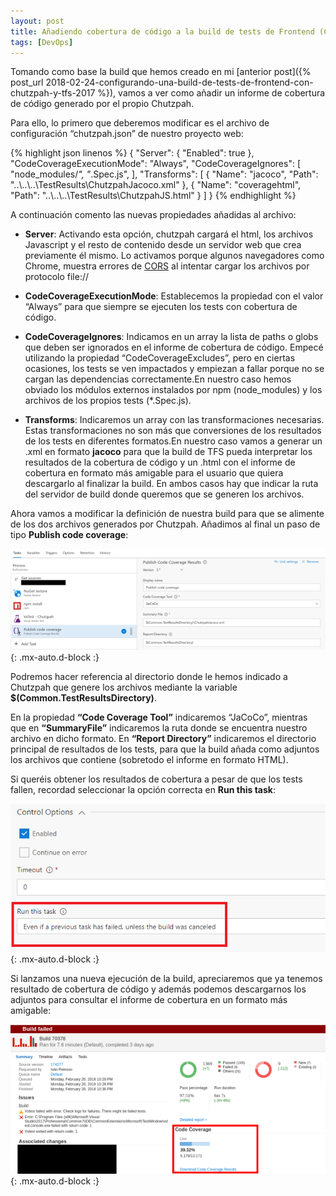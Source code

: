 ```yaml
---
layout: post
title: Añadiendo cobertura de código a la build de tests de Frontend (Chutzpah + TFS 2017)
tags: [DevOps]
---
```


Tomando como base la build que hemos creado en mi [anterior post]({% post_url 2018-02-24-configurando-una-build-de-tests-de-frontend-con-chutzpah-y-tfs-2017 %}), vamos a ver como añadir un informe de cobertura de código generado por el propio Chutzpah.

Para ello, lo primero que deberemos modificar es el archivo de configuración “chutzpah.json” de nuestro proyecto web:

{% highlight json linenos %}
{
  "Server": {
    "Enabled": true
  },
  "CodeCoverageExecutionMode": "Always",
  "CodeCoverageIgnores": [
    "node_modules/*",
    "*.Spec.js",
  ],
  "Transforms": [
    {
      "Name": "jacoco",
      "Path": "..\\..\\..\\TestResults\\ChutzpahJacoco.xml"
    },
    {
      "Name": "coveragehtml",
      "Path": "..\\..\\..\\TestResults\\ChutzpahJS.html"
    }
  ]
}
{% endhighlight %}

A continuación comento las nuevas propiedades añadidas al archivo:

- **Server**: Activando esta opción, chutzpah cargará el html, los archivos Javascript y el resto de contenido desde un servidor web que crea previamente él mismo. Lo activamos porque algunos navegadores como Chrome, muestra errores de [CORS](https://developer.mozilla.org/es/docs/Web/HTTP/Access_control_CORS) al intentar cargar los archivos por protocolo file://

- **CodeCoverageExecutionMode**: Establecemos la propiedad con el valor “Always” para que siempre se ejecuten los tests con cobertura de código.

- **CodeCoverageIgnores**: Indicamos en un array la lista de paths o globs que deben ser ignorados en el informe de cobertura de código. Empecé utilizando la propiedad “CodeCoverageExcludes”, pero en ciertas ocasiones, los tests se ven impactados y empiezan a fallar porque no se cargan las dependencias correctamente.En nuestro caso hemos obviado los módulos externos instalados por npm (node_modules) y los archivos de los propios tests (*.Spec.js).

- **Transforms**: Indicaremos un array con las transformaciones necesarias. Estas transformaciones no son más que conversiones de los resultados de los tests en diferentes formatos.En nuestro caso vamos a generar un .xml en formato **jacoco** para que la build de TFS pueda interpretar los resultados de la cobertura de código y un .html con el informe de cobertura en formato más amigable para el usuario que quiera descargarlo al finalizar la build. En ambos casos hay que indicar la ruta del servidor de build donde queremos que se generen los archivos.

Ahora vamos  a modificar la definición de nuestra build para que se alimente de los dos archivos generados por Chutzpah. Añadimos al final un paso de tipo **Publish code coverage**:

![Publish test coverage task](/assets/img/tfs_2017_publish_coverage_task.png){: .mx-auto.d-block :}

Podremos hacer referencia al directorio donde le hemos indicado a Chutzpah que genere los archivos mediante la variable **$(Common.TestResultsDirectory)**.

En la propiedad **“Code Coverage Tool”** indicaremos “JaCoCo”, mientras que en **“SummaryFile”** indicaremos la ruta donde se encuentra nuestro archivo en dicho formato. En **“Report Directory”** indicaremos el directorio principal de resultados de los tests, para que la build añada como adjuntos los archivos que contiene (sobretodo el informe en formato HTML).

Si queréis obtener los resultados de cobertura a pesar de que los tests fallen, recordad seleccionar la opción correcta en **Run this task**:

![Run even the task failed](/assets/img/tfs_2017_run_task_failed.png){: .mx-auto.d-block :}

Si lanzamos una nueva ejecución de la build, apreciaremos que ya tenemos resultado de cobertura de código y además podemos descargarnos los adjuntos para consultar el informe de cobertura en un formato más amigable:

![Build test coverage report](/assets/img/tfs_2017_test_coverage_report.png){: .mx-auto.d-block :}